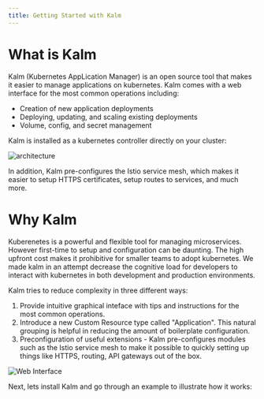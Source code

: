 ```yaml
---
title: Getting Started with Kalm
---
```


# What is Kalm

Kalm (Kubernetes AppLication Manager) is an open source tool that makes it easier to manage applications on kubernetes. Kalm comes with a web interface for the most common operations including:

- Creation of new application deployments
- Deploying, updating, and scaling existing deployments
- Volume, config, and secret management

Kalm is installed as a kubernetes controller directly on your cluster:

![architecture](architecture)

In addition, Kalm pre-configures the Istio service mesh, which makes it easier to setup HTTPS certificates, setup routes to services, and much more.

# Why Kalm

Kuberenetes is a powerful and flexible tool for managing microservices. However first-time to setup and configuration can be daunting. The high upfront cost makes it prohibitive for smaller teams to adopt kubernetes. We made kalm in an attempt decrease the cognitive load for developers to interact with kubernetes in both development and production environments.

Kalm tries to reduce complexity in three different ways:

1. Provide intuitive graphical inteface with tips and instructions for the most common operations.
2. Introduce a new Custom Resource type called "Application". This natural grouping is helpful in reducing the amount of boilerplate configuration.
3. Preconfiguration of useful extensions - Kalm pre-configures modules such as the Istio service mesh to make it possible to quickly setting up things like HTTPS, routing, API gateways out of the box.

![Web Interface][interface]

Next, lets install Kalm and go through an example to illustrate how it works:

[interface]: /img/intro-ux.png

